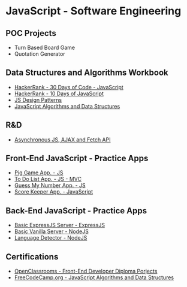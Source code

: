 # JavaScript - Software Engineering

## POC Projects
* Turn Based Board Game
* Quotation Generator

## Data Structures and Algorithms Workbook
* [HackerRank - 30 Days of Code - JavaScript](https://github.com/paulAlexSerban/HackerRank---30-Days-of-Code---JavaScript)
* [HackerRank - 10 Days of JavaScript](https://github.com/paulAlexSerban/HackerRank---JavaScript-10-Days-of-Code)
* [JS Design Patterns](https://github.com/paulAlexSerban/JavaScript---Design-Patterns)
* [JavaScript Algorithms and Data Structures](https://github.com/paulAlexSerban/JavaScript---Algorithms-and-Data-Structures)

## R&D
* [Asynchronous JS, AJAX and Fetch API](https://github.com/paulAlexSerban/Async-JS-AJAX-and-Fetch-API)

## Front-End JavaScript - Practice Apps

* [Pig Game App. - JS](https://github.com/paulAlexSerban/JS-Pig-Game)
* [To Do List App. - JS - MVC](https://github.com/paulAlexSerban/JS-MVC-ToDo-List-App)
* [Guess My Number App. - JS](https://github.com/paulAlexSerban/JS-Guess-My-Number-App)
* [Score Keeper App. - JavaScript](https://github.com/paulAlexSerban/Score-Keeper-App---JavaScript)

## Back-End JavaScript - Practice Apps
* [Basic ExpressJS Server - ExpressJS](https://github.com/paulAlexSerban/Basic-ExpressJS-Server---NodeJS)
* [Basic Vanilla Server - NodeJS](https://github.com/paulAlexSerban/NodeJS-Basic-Vanilla-Server)
* [Language Detector - NodeJS](https://github.com/paulAlexSerban/NodeJS-Language-Detector)

## Certifications
* [OpenClassrooms - Front-End Developer Diploma Porjects](https://github.com/paulAlexSerban/OpenClassrooms-FrontEnd-Developer-Diploma-Projects)
* [FreeCodeCamp.org - JavaScript Algorithms and Data Structures]()
